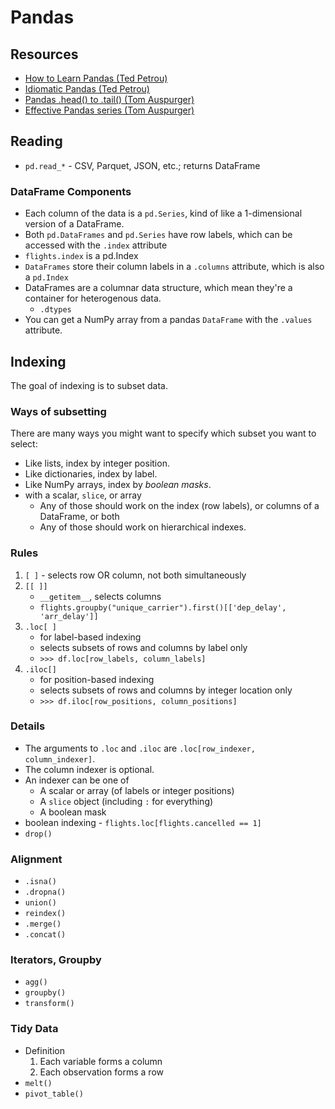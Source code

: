 # Pandas

## Resources
* [How to Learn Pandas (Ted Petrou)](https://medium.com/dunder-data/how-to-learn-pandas-108905ab4955)
* [Idiomatic Pandas (Ted Petrou)](https://github.com/tdpetrou/Learn-Pandas)
* [Pandas .head() to .tail() (Tom Auspurger)](https://github.com/TomAugspurger/pydata-nyc-ph2t)
* [Effective Pandas series (Tom Auspurger)](https://github.com/TomAugspurger/effective-pandas)
## Reading
* `pd.read_*` - CSV, Parquet, JSON, etc.; returns DataFrame
### DataFrame Components
* Each column of the data is a `pd.Series`, kind of like a 1-dimensional version of a DataFrame.
* Both `pd.DataFrames` and `pd.Series` have row labels, which can be accessed with the `.index` attribute
* `flights.index` is a pd.Index
* `DataFrames` store their column labels in a `.columns` attribute, which is also a `pd.Index`
* DataFrames are a columnar data structure, which mean they're a container for heterogenous data.
    * `.dtypes`
* You can get a NumPy array from a pandas `DataFrame` with the `.values` attribute.
## Indexing
The goal of indexing is to subset data.
### Ways of subsetting
There are many ways you might want to specify which subset you want to select:
- Like lists, index by integer position.
- Like dictionaries, index by label.
- Like NumPy arrays, index by _boolean masks_.
- with a scalar, `slice`, or array
    - Any of those should work on the index (row labels), or columns of a DataFrame, or both
    - Any of those should work on hierarchical indexes.
### Rules
1. `[ ]` - selects row OR column, not both simultaneously
2. `[[ ]]` 
    - `__getitem__`, selects columns
    - `flights.groupby("unique_carrier").first()[['dep_delay', 'arr_delay']]`
3. `.loc[ ]`
    - for label-based indexing 
    - selects subsets of rows and columns by label only
    - `>>> df.loc[row_labels, column_labels]`
4. `.iloc[]`
    - for position-based indexing
    - selects subsets of rows and columns by integer location only
    - `>>> df.iloc[row_positions, column_positions]`
### Details
* The arguments to `.loc` and `.iloc` are `.loc[row_indexer, column_indexer]`. 
* The column indexer is optional.
* An indexer can be one of
    - A scalar or array (of labels or integer positions)
    - A `slice` object (including `:` for everything)
    - A boolean mask
* boolean indexing - `flights.loc[flights.cancelled == 1]`
* `drop()`
### Alignment
* `.isna()`
* `.dropna()`
* `union()`
* `reindex()`
* `.merge()`
* `.concat()`
### Iterators, Groupby
* `agg()`
* `groupby()`
* `transform()`
### Tidy Data
* Definition
    1. Each variable forms a column
    2. Each observation forms a row
* `melt()`
* `pivot_table()`

